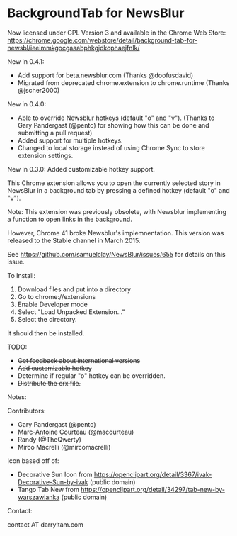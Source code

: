 BackgroundTab for NewsBlur
==========================

Now licensed under GPL Version 3 and available in the Chrome Web Store:
https://chrome.google.com/webstore/detail/background-tab-for-newsbl/ieeimmkgocgaaabphkgjdkophaejfnlk/

New in 0.4.1:

  * Add support for beta.newsblur.com (Thanks @doofusdavid)
  * Migrated from deprecated chrome.extension to chrome.runtime (Thanks @jscher2000)

New in 0.4.0: 

* Able to override Newsblur hotkeys (default "o" and "v"). (Thanks to Gary Pandergast (@pento) for showing how this can be done and submitting a pull request)
* Added support for multiple hotkeys.
* Changed to local storage instead of using Chrome Sync to store extension settings.


New in 0.3.0: Added customizable hotkey support.



This Chrome extension allows you to open the currently selected story in NewsBlur in a background tab by pressing a defined hotkey (default "o" and "v").

Note: This extension was previously obsolete, with Newsblur implementing a function to open links in the background.

However, Chrome 41 broke Newsblur's implemnentation.  This version was released to the Stable channel in March 2015.

See https://github.com/samuelclay/NewsBlur/issues/655 for details on this issue.


To Install:
1) Download files and put into a directory
2) Go to chrome://extensions
3) Enable Developer mode
4) Select "Load Unpacked Extension..."
5) Select the directory.

It should then be installed.

TODO:
- ~~Get feedback about international versions~~
- ~~Add customizable hotkey~~
- Determine if regular "o" hotkey can be overridden.
- ~~Distribute the crx file.~~

Notes:

Contributors:

* Gary Pandergast (@pento)
* Marc-Antoine Courteau (@macourteau)
* Randy (@TheQwerty)
* Mirco Macrelli (@mircomacrelli)


Icon based off of:

 * Decorative Sun Icon from https://openclipart.org/detail/3367/ivak-Decorative-Sun-by-ivak (public domain)
 * Tango Tab New from https://openclipart.org/detail/34297/tab-new-by-warszawianka (public domain)

Contact:

contact AT darryltam.com
